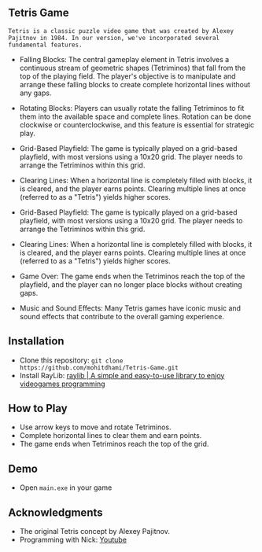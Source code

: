 ## Tetris Game

`Tetris is a classic puzzle video game that was created by Alexey Pajitnov in 1984. In our version, we've incorporated several fundamental features.`

 
- Falling Blocks: The central gameplay element in Tetris involves a continuous stream of geometric shapes (Tetriminos) that fall from the top of the playing field. The player's objective is to manipulate and arrange these falling blocks to create complete horizontal lines without any gaps.

- Rotating Blocks: Players can usually rotate the falling Tetriminos to fit them into the available space and complete lines. Rotation can be done clockwise or counterclockwise, and this feature is essential for strategic play.

- Grid-Based Playfield: The game is typically played on a grid-based playfield, with most versions using a 10x20 grid. The player needs to arrange the Tetriminos within this grid.

- Clearing Lines: When a horizontal line is completely filled with blocks, it is cleared, and the player earns points. Clearing multiple lines at once (referred to as a "Tetris") yields higher scores.

- Grid-Based Playfield: The game is typically played on a grid-based playfield, with most versions using a 10x20 grid. The player needs to arrange the Tetriminos within this grid.

  

- Clearing Lines: When a horizontal line is completely filled with blocks, it is cleared, and the player earns points. Clearing multiple lines at once (referred to as a "Tetris") yields higher scores.

- Game Over: The game ends when the Tetriminos reach the top of the playfield, and the player can no longer place blocks without creating gaps.

- Music and Sound Effects: Many Tetris games have iconic music and sound effects that contribute to the overall gaming experience.

## Installation

- Clone this repository: `git clone https://github.com/mohitdhami/Tetris-Game.git`
- Install RayLib: [raylib | A simple and easy-to-use library to enjoy videogames programming](https://www.raylib.com/)


## How to Play

- Use arrow keys to move and rotate Tetriminos.
- Complete horizontal lines to clear them and earn points.
- The game ends when Tetriminos reach the top of the grid.

## Demo

- Open `main.exe` in your  game 


## Acknowledgments

- The original Tetris concept by Alexey Pajitnov.
- Programming with Nick: [Youtube](https://www.youtube.com/@programmingwithnick)